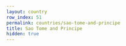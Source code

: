 ```yaml
---
layout: country
row_index: 51
permalink: countries/sao-tome-and-principe
title: Sao Tome and Principe
hidden: true
---
```

